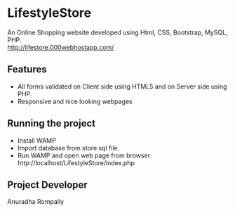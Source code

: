 # LifestyleStore

An Online Shopping website developed using Html, CSS, Bootstrap, MySQL, PHP.<br>
http://lifestore.000webhostapp.com/

## Features

- All forms validated on Client side using HTML5 and on Server side using PHP.
- Responsive and nice looking webpages

## Running the project

- Install WAMP
- Import database from store.sql file.
- Run WAMP and open web page from browser: http://localhost/LifestyleStore/index.php

## Project Developer

Anuradha Rompally
